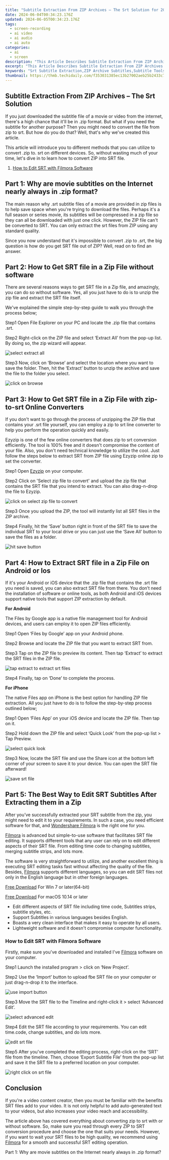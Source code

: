 ```yaml
---
title: "Subtitle Extraction From ZIP Archives – The Srt Solution for 2024"
date: 2024-06-04T00:34:23.176Z
updated: 2024-06-05T00:34:23.176Z
tags: 
  - screen-recording
  - ai video
  - ai audio
  - ai auto
categories: 
  - ai
  - screen
description: "This Article Describes Subtitle Extraction From ZIP Archives – The Srt Solution for 2024"
excerpt: "This Article Describes Subtitle Extraction From ZIP Archives – The Srt Solution for 2024"
keywords: "Srt Subtitle Extraction,ZIP Archive Subtitles,Subtitle Tools Srt,Srt Extractor Utility,Archiving Video Subs,Efficient Srt Retrieval,Srt File Extraction Tech"
thumbnail: https://thmb.techidaily.com/f353031385ec13b27002aeb25b2433c7b7f2839e202aee43a31b71787185171a.jpg
---
```


## Subtitle Extraction From ZIP Archives – The Srt Solution

If you just downloaded the subtitle file of a movie or video from the internet, there's a high chance that it'll be in .zip format. But what if you need the subtitle for another purpose? Then you might need to convert the file from zip to srt. But how do you do that? Well, that's why we've created this article.

This article will introduce you to different methods that you can utilize to convert .zip to. srt on different devices. So, without wasting much of your time, let's dive in to learn how to convert ZIP into SRT file.

1. [How to Edit SRT with Filmora Software](#part5-1)

## Part 1: Why are movie subtitles on the Internet nearly always in .zip format?

The main reason why .srt subtitle files of a movie are provided in zip files is to help save space when you're trying to download the files. Perhaps it's a full season or series movie, its subtitles will be compressed in a zip file so they can all be downloaded with just one click. However, the ZIP file can't be converted to SRT. You can only extract the srt files from ZIP using any standard quality.

Since you now understand that it's impossible to convert .zip to .srt, the big question is how do you get SRT file out of ZIP? Well, read on to find an answer.

## Part 2: How to Get SRT file in a Zip File without software

There are several reasons ways to get SRT file in a Zip file, and amazingly, you can do so without software. Yes, all you just have to do is to unzip the zip file and extract the SRT file itself.

We've explained the simple step-by-step guide to walk you through the process below;

Step1 Open File Explorer on your PC and locate the .zip file that contains .srt.

Step2 Right-click on the ZIP file and select ‘Extract All’ from the pop-up list. By doing so, the zip wizard will appear.

![select extract all](https://images.wondershare.com/filmora/article-images/2022/07/extract-srt-from-zip-file-1.jpg)

Step3 Now, click on ‘Browse’ and select the location where you want to save the folder. Then, hit the ‘Extract’ button to unzip the archive and save the file to the folder you select.

![click on browse](https://images.wondershare.com/filmora/article-images/2022/07/extract-srt-from-zip-file-2.jpg)

## Part 3: How to Get SRT file in a Zip File with zip-to-srt Online Converters

If you don't want to go through the process of unzipping the ZIP file that contains your .srt file yourself, you can employ a zip to srt line converter to help you perform the operation quickly and easily.

Ezyzip is one of the few online converters that does zip to srt conversion efficiently. The tool is 100% free and it doesn't compromise the content of your file. Also, you don't need technical knowledge to utilize the cool. Just follow the steps below to extract SRT from ZIP file using Ezyzip online zip to set the converter.

Step1 Open [Ezyzip](https://www.ezyzip.com/convert-zip-to-srt.html) on your computer.

Step2 Click on 'Select zip file to convert' and upload the zip file that contains the SRT file that you intend to extract. You can also drag-n-drop the file to Ezyzip.

![click on select zip file to convert](https://images.wondershare.com/filmora/article-images/2022/07/extract-srt-from-zip-file-3.jpg)

Step3 Once you upload the ZIP, the tool will instantly list all SRT files in the ZIP archive.

Step4 Finally, hit the ‘Save’ button right in front of the SRT file to save the individual SRT to your local drive or you can just use the ‘Save All’ button to save the files as a folder.

![hit save button](https://images.wondershare.com/filmora/article-images/2022/07/extract-srt-from-zip-file-4.jpg)

## Part 4: How to Extract SRT file in a Zip File on Android or Ios

If it's your Android or iOS device that the .zip file that contains the .srt file you need is saved, you can also extract SRT file from there. You don’t need the installation of software or online tools, as both Android and iOS devices support native tools that support ZIP extraction by default.

**For Android**

The Files by Google app is a native file management tool for Android devices, and users can employ it to open ZIP files efficiently.

Step1 Open ‘Files by Google’ app on your Android phone.

Step2 Browse and locate the ZIP file that you want to extract SRT from.

Step3 Tap on the ZIP file to preview its content. Then tap ‘Extract’ to extract the SRT files in the ZIP file.

![tap extract to extract srt files](https://images.wondershare.com/filmora/article-images/2022/07/extract-srt-from-zip-file-5.jpg)

Step4 Finally, tap on ‘Done’ to complete the process.

**For iPhone**

The native Files app on iPhone is the best option for handling ZIP file extraction. All you just have to do is to follow the step-by-step process outlined below;

Step1 Open ‘Files App’ on your iOS device and locate the ZIP file. Then tap on it.

Step2 Hold down the ZIP file and select ‘Quick Look’ from the pop-up list > Tap Preview.

![select quick look](https://images.wondershare.com/filmora/article-images/2022/07/extract-srt-from-zip-file-6.jpg)

Step3 Now, locate the SRT file and use the Share icon at the bottom left corner of your screen to save it to your device. You can open the SRT file afterward!

![save srt file](https://images.wondershare.com/filmora/article-images/2022/07/extract-srt-from-zip-file-7.jpg)

## Part 5: The Best Way to Edit SRT Subtitles After Extracting them in a Zip

After you’ve successfully extracted your SRT subtitle from the zip, you might need to edit it to your requirements. In such a case, you need efficient software for that, and [Wondershare Filmora](https://tools.techidaily.com/wondershare/filmora/download/) is the right one for you.

[Filmora](https://tools.techidaily.com/wondershare/filmora/download/) is advanced but simple-to-use software that facilitates SRT file editing. It supports different tools that any user can rely on to edit different aspects of their SRT file. From editing time code to changing subtitles, merging subtitle strips, and lots more.

The software is very straightforward to utilize, and another excellent thing is executing SRT editing tasks fast without affecting the quality of the file. Besides, [Filmora](https://tools.techidaily.com/wondershare/filmora/download/) supports different languages, so you can edit SRT files not only in the English language but in other foreign languages.

[Free Download](https://tools.techidaily.com/wondershare/filmora/download/) For Win 7 or later(64-bit)

[Free Download](https://tools.techidaily.com/wondershare/filmora/download/) For macOS 10.14 or later

* Edit different aspects of SRT file including time code, Subtitles strips, subtitle styles, etc.
* Support Subtitles in various languages besides English.
* Boasts a very clean interface that makes it easy to operate by all users.
* Lightweight software and it doesn't compromise computer functionality.

### How to Edit SRT with Filmora Software

Firstly, make sure you've downloaded and installed I've [Filmora](https://tools.techidaily.com/wondershare/filmora/download/) software on your computer.

Step1 Launch the installed program > click on ‘New Project’.

Step2 Use the ‘Import’ button to upload fbe SRT file on your computer or just drag-n-drop it to the interface.

![use import button](https://images.wondershare.com/filmora/article-images/2022/07/how-to-edit-srt-with-filmora-1.jpg)

Step3 Move the SRT file to the Timeline and right-click it > select ‘Advanced Edit’.

![select advanced edit](https://images.wondershare.com/filmora/article-images/2022/07/how-to-edit-srt-with-filmora-2.jpg)

Step4 Edit the SRT file according to your requirements. You can edit time.code, change subtitles, and do lots more.

![edit srt file](https://images.wondershare.com/filmora/article-images/2022/07/how-to-edit-srt-with-filmora-3.jpg)

Step5 After you've completed the editing process, right-click on the ‘SRT’ file from the timeline. Then, choose ‘Export Subtitle File’ from the pop-up list and save it the SRT file to a preferred location on your computer.

![right click on srt file](https://images.wondershare.com/filmora/article-images/2022/07/how-to-edit-srt-with-filmora-4.jpg)

## Conclusion

If you're a video content creator, then you must be familiar with the benefits SRT files add to your video. It is not only helpful to add auto-generated text to your videos, but also increases your video reach and accessibility.

The article above has covered everything about converting zip to srt with or without software. So, make sure you read through every ZIP to SRT conversion procedure and choose the one that suits your needs. However, if you want to wait your SRT files to be high quality, we recommend using [Filmora](https://tools.techidaily.com/wondershare/filmora/download/) for a smooth and successful SRT editing operation.

Part 1: Why are movie subtitles on the Internet nearly always in .zip format?

<ins class="adsbygoogle"
     style="display:block"
     data-ad-format="autorelaxed"
     data-ad-client="ca-pub-7571918770474297"
     data-ad-slot="1223367746"></ins>

<ins class="adsbygoogle"
     style="display:block"
     data-ad-format="autorelaxed"
     data-ad-client="ca-pub-7571918770474297"
     data-ad-slot="1223367746"></ins>



<ins class="adsbygoogle"
     style="display:block"
     data-ad-client="ca-pub-7571918770474297"
     data-ad-slot="8358498916"
     data-ad-format="auto"
     data-full-width-responsive="true"></ins>



